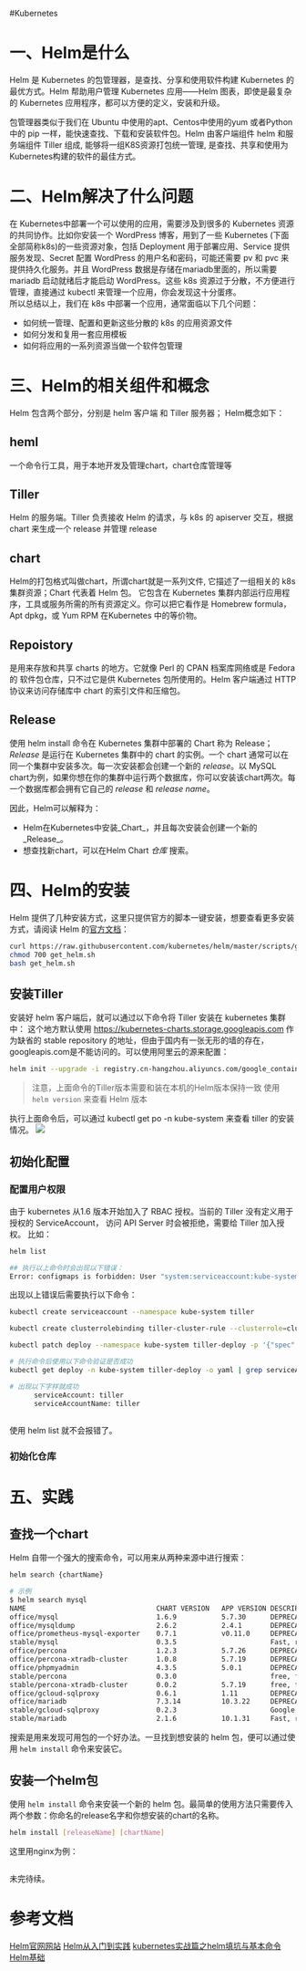 #Kubernetes 

# 一、Helm是什么
Helm 是 Kubernetes 的包管理器，是查找、分享和使用软件构建 Kubernetes 的最优方式。Helm 帮助用户管理 Kubernetes 应用——Helm 图表，即使是最复杂的 Kubernetes 应用程序，都可以方便的定义，安装和升级。

包管理器类似于我们在 Ubuntu 中使用的apt、Centos中使用的yum 或者Python中的 pip 一样，能快速查找、下载和安装软件包。Helm 由客户端组件 helm 和服务端组件 Tiller 组成, 能够将一组K8S资源打包统一管理, 是查找、共享和使用为Kubernetes构建的软件的最佳方式。

# 二、Helm解决了什么问题
在 Kubernetes中部署一个可以使用的应用，需要涉及到很多的 Kubernetes 资源的共同协作。比如你安装一个 WordPress 博客，用到了一些 Kubernetes (下面全部简称k8s)的一些资源对象，包括 Deployment 用于部署应用、Service 提供服务发现、Secret 配置 WordPress 的用户名和密码，可能还需要 pv 和 pvc 来提供持久化服务。并且 WordPress 数据是存储在mariadb里面的，所以需要 mariadb 启动就绪后才能启动 WordPress。这些 k8s 资源过于分散，不方便进行管理，直接通过 kubectl 来管理一个应用，你会发现这十分蛋疼。  
所以总结以上，我们在 k8s 中部署一个应用，通常面临以下几个问题：

-   如何统一管理、配置和更新这些分散的 k8s 的应用资源文件
-   如何分发和复用一套应用模板
-   如何将应用的一系列资源当做一个软件包管理

# 三、Helm的相关组件和概念
Helm 包含两个部分，分别是 helm 客户端 和 Tiller 服务器；
Helm概念如下：
## heml
一个命令行工具，用于本地开发及管理chart，chart仓库管理等

## Tiller
Helm 的服务端。Tiller 负责接收 Helm 的请求，与 k8s 的 apiserver 交互，根据chart 来生成一个 release 并管理 release
## chart
Helm的打包格式叫做chart，所谓chart就是一系列文件, 它描述了一组相关的 k8s 集群资源；Chart 代表着 Helm 包。
它包含在 Kubernetes 集群内部运行应用程序，工具或服务所需的所有资源定义。你可以把它看作是 Homebrew formula，Apt dpkg，或 Yum RPM 在Kubernetes 中的等价物。
## Repoistory 
是用来存放和共享 charts 的地方。它就像 Perl 的 CPAN 档案库网络或是 Fedora 的 软件包仓库，只不过它是供 Kubernetes 包所使用的。Helm 客户端通过 HTTP 协议来访问存储库中 chart 的索引文件和压缩包。

## Release
使用 helm install 命令在 Kubernetes 集群中部署的 Chart 称为 Release；
_Release_ 是运行在 Kubernetes 集群中的 chart 的实例。一个 chart 通常可以在同一个集群中安装多次。每一次安装都会创建一个新的 _release_。以 MySQL chart为例，如果你想在你的集群中运行两个数据库，你可以安装该chart两次。每一个数据库都会拥有它自己的 _release_ 和 _release name_。

因此，Helm可以解释为：
-   Helm在Kubernetes中安装_Chart_，并且每次安装会创建一个新的_Release_。
-   想查找新chart，可以在Helm Chart _仓库_ 搜索。

# 四、Helm的安装
Helm 提供了几种安装方式，这里只提供官方的脚本一键安装，想要查看更多安装方式，请阅读 Helm 的[官方文档](https://helm.sh/zh/docs/intro/install/)：
```bash
curl https://raw.githubusercontent.com/kubernetes/helm/master/scripts/get > get_helm.sh
chmod 700 get_helm.sh
bash get_helm.sh
```

## 安装Tiller
安装好 helm 客户端后，就可以通过以下命令将 Tiller 安装在 kubernetes 集群中：
这个地方默认使用 https://kubernetes-charts.storage.googleapis.com 作为缺省的 stable repository 的地址，但由于国内有一张无形的墙的存在，googleapis.com是不能访问的。可以使用阿里云的源来配置：
```bash
helm init --upgrade -i registry.cn-hangzhou.aliyuncs.com/google_containers/tiller:v2.9.1  --stable-repo-url https://kubernetes.oss-cn-hangzhou.aliyuncs.com/charts
```

> 注意，上面命令的Tiller版本需要和装在本机的Helm版本保持一致
> 使用 `helm version` 来查看 Helm 版本


执行上面命令后，可以通过 kubectl get po -n kube-system 来查看 tiller 的安装情况。
![](https://images-1306554305.cos.ap-guangzhou.myqcloud.com/2021-12-01_13-28.png)

## 初始化配置

### 配置用户权限
由于 kubernetes 从1.6 版本开始加入了 RBAC 授权。当前的 Tiller 没有定义用于授权的 ServiceAccount， 访问 API Server 时会被拒绝，需要给 Tiller 加入授权。
比如：
```bash
helm list

## 执行以上命令时会出现以下错误：
Error: configmaps is forbidden: User "system:serviceaccount:kube-system:default" cannot list resource "configmaps" in API group "" in the namespace "kube-system"
```
  
出现以上错误后需要执行以下命令：
```bash
kubectl create serviceaccount --namespace kube-system tiller

kubectl create clusterrolebinding tiller-cluster-rule --clusterrole=cluster-admin --serviceaccount=kube-system:tiller

kubectl patch deploy --namespace kube-system tiller-deploy -p '{"spec":{"template":{"spec":{"serviceAccount":"tiller"}}}}'

# 执行命令后使用以下命令验证是否成功
kubectl get deploy -n kube-system tiller-deploy -o yaml | grep serviceAccount

# 出现以下字样就成功
      serviceAccount: tiller
      serviceAccountName: tiller
	  

```
使用 helm list 就不会报错了。

### 初始化仓库

# 五、实践
## 查找一个chart
Helm 自带一个强大的搜索命令，可以用来从两种来源中进行搜索：
```bash
helm search {chartName}

# 示例
$ helm search mysql
NAME                            	CHART VERSION	APP VERSION	DESCRIPTION                                                 
office/mysql                    	1.6.9        	5.7.30     	DEPRECATED - Fast, reliable, scalable, and easy to use op...
office/mysqldump                	2.6.2        	2.4.1      	DEPRECATED! - A Helm chart to help backup MySQL databases...
office/prometheus-mysql-exporter	0.7.1        	v0.11.0    	DEPRECATED A Helm chart for prometheus mysql exporter wit...
stable/mysql                    	0.3.5        	           	Fast, reliable, scalable, and easy to use open-source rel...
office/percona                  	1.2.3        	5.7.26     	DEPRECATED - free, fully compatible, enhanced, open sourc...
office/percona-xtradb-cluster   	1.0.8        	5.7.19     	DEPRECATED - free, fully compatible, enhanced, open sourc...
office/phpmyadmin               	4.3.5        	5.0.1      	DEPRECATED phpMyAdmin is an mysql administration frontend   
stable/percona                  	0.3.0        	           	free, fully compatible, enhanced, open source drop-in rep...
stable/percona-xtradb-cluster   	0.0.2        	5.7.19     	free, fully compatible, enhanced, open source drop-in rep...
office/gcloud-sqlproxy          	0.6.1        	1.11       	DEPRECATED Google Cloud SQL Proxy                           
office/mariadb                  	7.3.14       	10.3.22    	DEPRECATED Fast, reliable, scalable, and easy to use open...
stable/gcloud-sqlproxy          	0.2.3        	           	Google Cloud SQL Proxy                                      
stable/mariadb                  	2.1.6        	10.1.31    	Fast, reliable, scalable, and easy to use open-source rel...
```
搜索是用来发现可用包的一个好办法。一旦找到想安装的 helm 包，便可以通过使用 `helm install` 命令来安装它。

## 安装一个helm包
使用 `helm install` 命令来安装一个新的 helm 包。最简单的使用方法只需要传入两个参数：你命名的release名字和你想安装的chart的名称。
```bash
helm install [releaseName] [chartName]
```
这里用nginx为例：
```bash

```

未完待续。

# 参考文档
[Helm官网网站](https://helm.sh/zh/docs/)
[Helm从入门到实践](https://www.jianshu.com/p/4bd853a8068b)
[kubernetes实战篇之helm填坑与基本命令](https://www.cnblogs.com/tylerzhou/p/11133115.html)
[Helm基础](https://zhuanlan.zhihu.com/p/341405124)